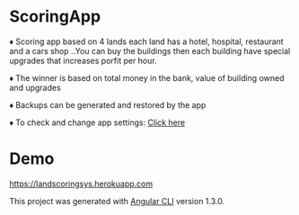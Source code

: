 # ScoringApp

♦ Scoring app based on 4 lands each land has a hotel, hospital, restaurant and a cars shop ..You can buy the buildings then each building have special upgrades that increases porfit per hour.

♦ The winner is based on total money in the bank, value of building owned and upgrades

♦ Backups can be generated and restored by the app

♦ To check and change app settings: <a href="https://github.com/michaelreda/Scoring_system/blob/master/src/app/AppSettings.ts">Click here</a>

# Demo 
<a href="https://landscoringsys.herokuapp.com/">https://landscoringsys.herokuapp.com</a>

This project was generated with [Angular CLI](https://github.com/angular/angular-cli) version 1.3.0.
